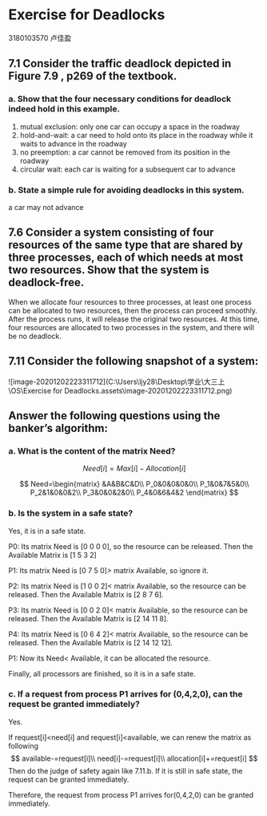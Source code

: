 # Exercise for Deadlocks

3180103570 卢佳盈

## 7.1 Consider the traffic deadlock depicted in Figure 7.9 , p269 of the textbook.

### a. Show that the four necessary conditions for deadlock indeed hold in this  example.

1. mutual exclusion: only one car can occupy a space in the roadway
2. hold-and-wait: a car need to hold onto its place in the roadway while it waits to advance in the roadway
3. no preemption: a car cannot be removed from its position in the roadway
4. circular wait: each car is waiting for a subsequent car to advance

### b. State a simple rule for avoiding deadlocks in this system.

a car may not advance

## 7.6 Consider a system consisting of four resources of the same type that are shared by three processes, each of which needs at most two resources. Show that the system is deadlock-free.

When we allocate four resources to three processes, at least one process can be allocated to two resources, then the process can proceed smoothly. After the process runs, it will release the original two resources. At this time, four resources are allocated to two processes in the system, and there will be no deadlock.

## 7.11 Consider the following snapshot of a system:

![image-20201202223311712](C:\Users\ljy28\Desktop\学业\大三上\OS\Exercise for Deadlocks.assets\image-20201202223311712.png)

## Answer the following questions using the banker’s algorithm:

### a. What is the content of the matrix Need?

$$
Need[i]=Max[i]-Allocation[i]
$$

$$
Need=\begin{matrix}
&A&B&C&D\\
P_0&0&0&0&0\\
P_1&0&7&5&0\\
P_2&1&0&0&2\\
P_3&0&0&2&0\\
P_4&0&6&4&2
\end{matrix}
$$

### b. Is the system in a safe state?

Yes, it is in a safe state.

P0: Its matrix Need is [0 0 0 0], so the resource can be released. Then the Available Matrix is [1 5 3 2]

P1: Its matrix Need is [0 7 5 0]> matrix Available, so ignore it.

P2: Its matrix Need is [1 0 0 2]< matrix Available, so the resource can be released. Then the Available Matrix is [2 8 7 6].

P3: Its matrix Need is [0 0 2 0]< matrix Available, so the resource can be released. Then the Available Matrix is [2 14 11 8].

P4: Its matrix Need is [0 6 4 2]< matrix Available, so the resource can be released. Then the Available Matrix is [2 14 12 12].

P1: Now its Need< Available, it can be allocated the resource.

Finally, all processors are finished, so it is in a safe state.

### c. If a request from process P1 arrives for (0,4,2,0), can the request be granted immediately?

Yes.

If request[i]<need[i] and request[i]<available, we can renew the matrix as following
$$
available-=request[i]\\
need[i]-=request[i]\\
allocation[i]+=request[i]
$$
Then do the judge of safety again like 7.11.b. If it is still in safe state, the request can be granted immediately.

Therefore, the request from process P1 arrives for(0,4,2,0) can be granted immediately.
